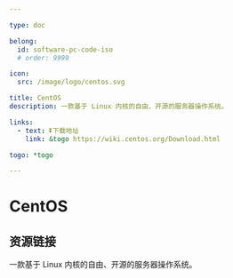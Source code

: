 ```yaml
---

type: doc

belong:
  id: software-pc-code-iso
  # order: 9999

icon:
  src: /image/logo/centos.svg

title: CentOS
description: 一款基于 Linux 内核的自由、开源的服务器操作系统。

links:
  - text: ⏬下载地址
    link: &togo https://wiki.centos.org/Download.html

togo: *togo

---
```


<ShowLogo />

# CentOS

<ShowBreadcrumb />

## 资源链接

<ShowLinks />

一款基于 Linux 内核的自由、开源的服务器操作系统。